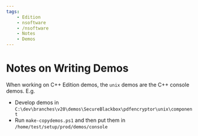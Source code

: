 ```yaml
---
tags:
	- Edition
	- nsoftware
	- /nsoftware
	- Notes
	- Demos
---
```


# Notes on Writing Demos

When working on C++ Edition demos, the `unix` demos are the C++ console demos. E.g.

- Develop demos in `C:\dev\branches\v20\demos\SecureBlackbox\pdfencryptor\unix\component`
- Run `make-copydemos.ps1` and then put them in `/home/test/setup/prod/demos/console`
